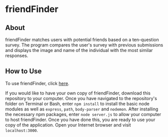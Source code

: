 # friendFinder

## About
friendFinder matches users with potential friends based on a ten-question survey. The program compares the user's survey with previous submissions and displays the image and name of the individual with the most similar responses.

## How to Use
To use friendFinder, click <a href = 'https://givemeafriend.herokuapp.com/'>here</a>.

If you would like to have your own copy of friendFinder, download this repository to your computer. Once you have navigated to the repository's folder on Terminal or Bash, enter `npm install` to install the basic node modules as well as `express`, `path`, `body-parser` and `nodemon`. After installing the necessary npm packages, enter `node server.js` to allow your computer to host friendFinder. Once you have done this, you are ready to use your copy of the application. Open your Internet browser and visit `localhost:3000`.

